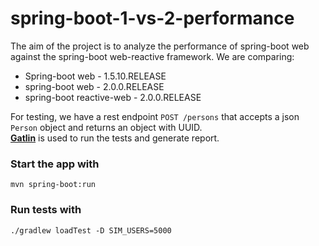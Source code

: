 # spring-boot-1-vs-2-performance

The aim of the project is to analyze the performance of spring-boot web against the spring-boot web-reactive framework. We are comparing:
* Spring-boot web - 1.5.10.RELEASE
* spring-boot web - 2.0.0.RELEASE
* spring-boot reactive-web - 2.0.0.RELEASE

For testing, we have a rest endpoint `POST /persons` that accepts a json `Person` object and returns an object with UUID.  
**[Gatlin](https://gatling.io/)** is used to run the tests and generate report.

### Start the app with
```
mvn spring-boot:run
```
### Run tests with
```
./gradlew loadTest -D SIM_USERS=5000
```
